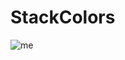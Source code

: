 # StackColors

![me](https://github.com/AydosIlgazi/StackColors/blob/master/Assets/Samples/Unity%20Recorder/gif_animation_013.gif)
